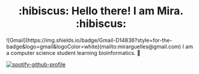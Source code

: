 <h1 align="center">
    :hibiscus: Hello there! I am Mira. :hibiscus:
</h1>
![Gmail](https://img.shields.io/badge/Gmail-D14836?style=for-the-badge&logo=gmail&logoColor=white)(mailto:mirarguelles@gmail.com)
I am a computer science student learning bioinformatics. 🧬  

[![spotify-github-profile](https://spotify-github-profile.vercel.app/api/view?uid=mirarguelles&cover_image=true&theme=novatorem&show_offline=false&background_color=121212&bar_color=53b14f&bar_color_cover=false)](https://spotify-github-profile.vercel.app/api/view?uid=mirarguelles&redirect=true)
